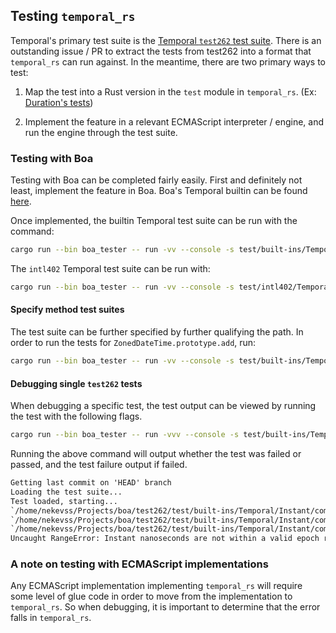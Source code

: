 ## Testing `temporal_rs`

Temporal's primary test suite is the [Temporal `test262` test
suite][test262-temporal]. There is an outstanding issue / PR to extract
the tests from test262 into a format that `temporal_rs` can run against.
In the meantime, there are two primary ways to test:

1. Map the test into a Rust version in the `test` module in
   `temporal_rs`. (Ex: [Duration's tests][duration-test-mod])

2. Implement the feature in a relevant ECMAScript interpreter / engine,
   and run the engine through the test suite.

### Testing with Boa

Testing with Boa can be completed fairly easily. First and definitely
not least, implement the feature in Boa. Boa's Temporal builtin can be
found [here][boa-temporal].

Once implemented, the builtin Temporal test suite can be run with the
command:

```bash
cargo run --bin boa_tester -- run -vv --console -s test/built-ins/Temporal
```

The `intl402` Temporal test suite can be run with:

```bash
cargo run --bin boa_tester -- run -vv --console -s test/intl402/Temporal
```

#### Specify method test suites

The test suite can be further specified by further qualifying the path.
In order to run the tests for `ZonedDateTime.prototype.add`, run:

```bash
cargo run --bin boa_tester -- run -vv --console -s test/built-ins/Temporal/ZonedDateTime/prototype/add
```

#### Debugging single `test262` tests

When debugging a specific test, the test output can be viewed by running
the test with the following flags.

```bash
cargo run --bin boa_tester -- run -vvv --console -s test/built-ins/Temporal/Instant/compare/argument-string-limits.js
```

Running the above command will output whether the test was failed or
passed, and the test failure output if failed.

```txt
Getting last commit on 'HEAD' branch
Loading the test suite...
Test loaded, starting...
`/home/nekevss/Projects/boa/test262/test/built-ins/Temporal/Instant/compare/argument-string-limits.js`: starting
`/home/nekevss/Projects/boa/test262/test/built-ins/Temporal/Instant/compare/argument-string-limits.js`: Failed
`/home/nekevss/Projects/boa/test262/test/built-ins/Temporal/Instant/compare/argument-string-limits.js`: result text
Uncaught RangeError: Instant nanoseconds are not within a valid epoch range.
```

### A note on testing with ECMAScript implementations

Any ECMAScript implementation implementing `temporal_rs` will require
some level of glue code in order to move from the implementation to
`temporal_rs`. So when debugging, it is important to determine that the
error falls in `temporal_rs`.

[test262-temporal]:
  https://github.com/tc39/test262/tree/main/test/built-ins/Temporal
[duration-test-mod]: ./src/components/duration/tests.rs
[boa-temporal]:
  https://github.com/boa-dev/boa/tree/main/core/engine/src/builtins/temporal
